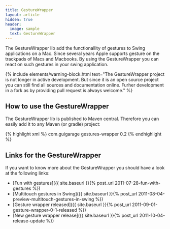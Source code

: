 ```yaml
---
title: GestureWrapper
layout: article
hidden: true
header:
  image: sample
  text: GestureWrapper
---
```


The GestureWrapper lib add the functionallity of gestures to Swing applications on a Mac. Since several years Apple supports gesture on the trackpads of Macs and Macbooks. By using the GestureWrapper you can react on such gestures in your swing application.

{% include elements/warning-block.html text="The GestureWrapper project is not longer in active development. But since it is an open source project you can still find all sources and documentation online. Furher development in a fork as by providing pull request is always welcome." %}

## How to use the GestureWrapper

The GestureWrapper lib is published to Maven central. Therefore you can easily add it to any Maven (or gradle) project:

{% highlight xml %}
<dependency>
  <groupId>com.guigarage</groupId>
  <artifactId>gestures-wrapper</artifactId>
  <version>0.2</version>
</dependency>
{% endhighlight %}

## Links for the GestureWrapper

If you want to know more about the GestureWrapper you should have a look at the following links:

* [Fun with gestures]({{ site.baseurl }}{% post_url 2011-07-28-fun-with-gestures %})
* [Multitouch gestures in Swing]({{ site.baseurl }}{% post_url 2011-08-04-preview-multitouch-gestures-in-swing %})
* [Gesture wrapper released]({{ site.baseurl }}{% post_url 2011-09-01-gesture-wrapper-0-1-released %})
* [New gesture wrapper release]({{ site.baseurl }}{% post_url 2011-10-04-release-update %})
